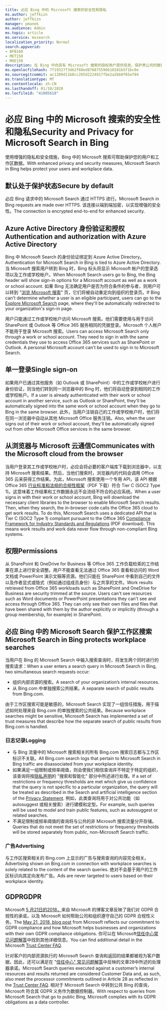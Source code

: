 ```yaml
---
title: 必应 Bing 中的 Microsoft 搜索的安全性和隐私
ms.author: jeffkizn
author: jeffkizn
manager: pmanek
ms.audience: Admin
ms.topic: article
ms.service: mssearch
localization_priority: Normal
search.appverid:
- BFB160
- MET150
- MOE150
description: 在 Bing 中向具有 Microsoft 搜索的授权用户提供信息，保护贵公司的数据和最终用户
ms.openlocfilehash: 7f19327f3d62f68ed876875596610181b5f1bc0e
ms.sourcegitcommit: ac1209d11b8cc265d2224917fbe2a2bb0f65ef84
ms.translationtype: MT
ms.contentlocale: zh-CN
ms.lasthandoff: 01/10/2020
ms.locfileid: "41005618"
---
```

# <a name="security-and-privacy-for-microsoft-search-in-bing"></a><span data-ttu-id="ca6b9-103">必应 Bing 中的 Microsoft 搜索的安全性和隐私</span><span class="sxs-lookup"><span data-stu-id="ca6b9-103">Security and Privacy for Microsoft Search in Bing</span></span>

<span data-ttu-id="ca6b9-104">使用增强的隐私和安全措施，Bing 中的 Microsoft 搜索可帮助保护您的用户和工作区数据。</span><span class="sxs-lookup"><span data-stu-id="ca6b9-104">With enhanced privacy and security measures, Microsoft Search in Bing helps protect your users and workplace data.</span></span>

## <a name="secure-by-default"></a><span data-ttu-id="ca6b9-105">默认处于保护状态</span><span class="sxs-lookup"><span data-stu-id="ca6b9-105">Secure by default</span></span>

<span data-ttu-id="ca6b9-106">必应 Bing 请求中的 Microsoft Search 通过 HTTPS 进行。</span><span class="sxs-lookup"><span data-stu-id="ca6b9-106">Microsoft Search in Bing requests are made over HTTPS.</span></span> <span data-ttu-id="ca6b9-107">该连接以端到端加密，以实现增强的安全性。</span><span class="sxs-lookup"><span data-stu-id="ca6b9-107">The connection is encrypted end-to-end for enhanced security.</span></span>
  
## <a name="authentication-and-authorization-with-azure-active-directory"></a><span data-ttu-id="ca6b9-108">Azure Active Directory 身份验证和授权</span><span class="sxs-lookup"><span data-stu-id="ca6b9-108">Authentication and authorization with Azure Active Directory</span></span>

<span data-ttu-id="ca6b9-109">Bing 中 Microsoft Search 的身份验证绑定到 Azure Active Directory。</span><span class="sxs-lookup"><span data-stu-id="ca6b9-109">Authentication for Microsoft Search in Bing is tied to Azure Active Directory.</span></span> <span data-ttu-id="ca6b9-110">当 Microsoft 搜索用户转到 Bing 时，Bing 标头将显示 Microsoft 帐户的登录选项以及工作或学校帐户。</span><span class="sxs-lookup"><span data-stu-id="ca6b9-110">When Microsoft Search users go to Bing, the Bing header will show sign-in options for a Microsoft account as well as a work or school account.</span></span> <span data-ttu-id="ca6b9-111">如果 Bing 无法确定用户是否为符合条件的参与者，则用户可以转到 "[浏览 Microsoft 搜索](https://www.bing.com/business/explore)" 页，它们将被自动重定向到组织的登录页。</span><span class="sxs-lookup"><span data-stu-id="ca6b9-111">If Bing can't determine whether a user is an eligible participant, users can go to the [Explore Microsoft Search](https://www.bing.com/business/explore) page, where they'll be automatically redirected to your organization's sign-in page.</span></span>

<span data-ttu-id="ca6b9-p103">用户只能通过工作或学校帐户访问 Microsoft 搜索。他们需要使用与用于访问 SharePoint 或 Outlook 等 Office 365 服务相同的凭据登录。Microsoft 个人帐户不能用于登录 Microsoft 搜索。</span><span class="sxs-lookup"><span data-stu-id="ca6b9-p103">Users can access Microsoft Search only through a work or school account. They need to sign in with the same credentials they use to access Office 365 services such as SharePoint or Outlook. A personal Microsoft account can't be used to sign in to Microsoft Search.</span></span>

## <a name="single-sign-on"></a><span data-ttu-id="ca6b9-115">单一登录</span><span class="sxs-lookup"><span data-stu-id="ca6b9-115">Single sign-on</span></span>

<span data-ttu-id="ca6b9-116">如果用户已通过其他服务（如 Outlook 或 SharePoint）中的工作或学校帐户进行身份验证，则当他们转到同一浏览器中的 Bing 时，他们将自动登录到相同的工作或学校帐户。</span><span class="sxs-lookup"><span data-stu-id="ca6b9-116">If a user is already authenticated with their work or school account in another service, such as Outlook or SharePoint, they'll be automatically signed into the same work or school account when they go to Bing in the same browser.</span></span> <span data-ttu-id="ca6b9-117">此外，当用户注销自己的工作或学校帐户时，他们将在同一浏览器中自动从其他 Microsoft Office 服务注销。</span><span class="sxs-lookup"><span data-stu-id="ca6b9-117">Also, when the user signs out of their work or school account, they'll be automatically signed out from other Microsoft Office services in the same browser.</span></span>
  
## <a name="communicates-with-the-microsoft-cloud-from-the-browser"></a><span data-ttu-id="ca6b9-118">从浏览器与 Microsoft 云通信</span><span class="sxs-lookup"><span data-stu-id="ca6b9-118">Communicates with the Microsoft cloud from the browser</span></span>

<span data-ttu-id="ca6b9-p105">当用户登录其工作或学校帐户时，必应会将必要的客户端库下载到浏览器中，以支持 Microsoft 搜索结果。然后，当他们搜索时，浏览器内的代码会调用 Office 365 云来获得工作结果。为此，Microsoft 搜索使用一个专用 API，该 API 根据 Office 365 [行业标准和法规的合规性框架](https://download.microsoft.com/download/1/4/3/1434ABAB-B8E9-412D-8C3A-187B5FCB7A2F/Compliance%20Framework%20document.pdf)（PDF 下载）符合 Tier C (SOC2 Type 1)。这意味着工作结果和工作数据永远不会流经不符合的必应系统。</span><span class="sxs-lookup"><span data-stu-id="ca6b9-p105">When a user signs in with their work or school account, Bing will download the necessary client libraries to the browser to enable Microsoft Search results. Then, when they search, the in-browser code calls the Office 365 cloud to get work results. To do this, Microsoft Search uses a dedicated API that is Tier C (SOC2 Type 1) compliant pursuant to the Office 365 [Compliance Framework for Industry Standards and Regulations](https://download.microsoft.com/download/1/4/3/1434ABAB-B8E9-412D-8C3A-187B5FCB7A2F/Compliance%20Framework%20document.pdf) (PDF download). This means work results and work data never flow through non-compliant Bing systems.</span></span>
  
## <a name="permissions"></a><span data-ttu-id="ca6b9-123">权限</span><span class="sxs-lookup"><span data-stu-id="ca6b9-123">Permissions</span></span>

<span data-ttu-id="ca6b9-p106">从 SharePoint 和 OneDrive for Business 等 Office 365 工作负载检索的工作结果在源上进行安全调整。用户不能查看无法通过 Office 365 查看和访问的 Word 文档或 PowerPoint 演示文稿等资源。他们只能在 SharePoint 中看到自己的文件以及作者显式或隐式（例如通过组成员身份）与之共享的文件。</span><span class="sxs-lookup"><span data-stu-id="ca6b9-p106">Work results retrieved from Office 365 workloads such as SharePoint and OneDrive for Business are security trimmed at the source. Users can't see resources such as Word documents or PowerPoint presentations they can't see and access through Office 365. They can only see their own files and files that have been shared with them by the author explicitly or implicitly (through a group membership, for example) in SharePoint.</span></span>

## <a name="microsoft-search-in-bing-protects-workplace-searches"></a><span data-ttu-id="ca6b9-127">必应 Bing 中的 Microsoft Search 保护工作区搜索</span><span class="sxs-lookup"><span data-stu-id="ca6b9-127">Microsoft Search in Bing protects workplace searches</span></span>

<span data-ttu-id="ca6b9-128">当用户在 Bing 的 Microsoft Search 中输入搜索查询时，将发生两个同时进行的搜索请求：</span><span class="sxs-lookup"><span data-stu-id="ca6b9-128">When a user enters a search query in Microsoft Search in Bing, two simultaneous search requests occur:</span></span>

- <span data-ttu-id="ca6b9-129">组织内部资源的搜索。</span><span class="sxs-lookup"><span data-stu-id="ca6b9-129">A search of your organization’s internal resources.</span></span>
- <span data-ttu-id="ca6b9-130">从 Bing.com 中单独搜索公共结果。</span><span class="sxs-lookup"><span data-stu-id="ca6b9-130">A separate search of public results from Bing.com.</span></span>

<span data-ttu-id="ca6b9-131">由于工作区搜索可能是敏感的，Microsoft Search 实现了一组信任措施，用于描述如何处理来自 Bing.com 的单独搜索的公共结果。</span><span class="sxs-lookup"><span data-stu-id="ca6b9-131">Because workplace searches might be sensitive, Microsoft Search has implemented a set of trust measures that describe how the separate search of public results from Bing.com is handled.</span></span>

### <a name="logging"></a><span data-ttu-id="ca6b9-132">日志记录</span><span class="sxs-lookup"><span data-stu-id="ca6b9-132">Logging</span></span>

- <span data-ttu-id="ca6b9-133">与 Bing 流量中的 Microsoft 搜索相关的所有 Bing.com 搜索日志都与工作区标识不关联。</span><span class="sxs-lookup"><span data-stu-id="ca6b9-133">All Bing.com search logs that pertain to Microsoft Search in Bing traffic are disassociated from your workplace identity.</span></span>
- <span data-ttu-id="ca6b9-134">如果满足一组限制或频率阈值，则会使我们相信查询并不特定于特定的组织，该查询将按[隐私声明](https://privacy.microsoft.com/privacystatement)的 "搜索和智能化" 部分中所述进行处理。</span><span class="sxs-lookup"><span data-stu-id="ca6b9-134">If a set of restrictions or frequency thresholds are met which give us confidence that the query is not specific to a particular organization, the query will be treated as described in the Search and artificial intelligence section of the [Privacy Statement](https://privacy.microsoft.com/privacystatement).</span></span> <span data-ttu-id="ca6b9-135">例如，此类查询将用于对公共功能（如 autosuggest 或相关搜索）进行建模和定型。</span><span class="sxs-lookup"><span data-stu-id="ca6b9-135">For example, such queries will be used to model and train public features, such as autosuggest or related searches.</span></span>
- <span data-ttu-id="ca6b9-136">不满足限制或频率阈值的查询将与公共的非 Microsoft 搜索流量分开存储。</span><span class="sxs-lookup"><span data-stu-id="ca6b9-136">Queries that do not meet the set of restrictions or frequency thresholds will be stored separately from public, non-Microsoft Search traffic.</span></span>

### <a name="advertising"></a><span data-ttu-id="ca6b9-137">广告</span><span class="sxs-lookup"><span data-stu-id="ca6b9-137">Advertising</span></span>

<span data-ttu-id="ca6b9-138">与工作区搜索相关的 Bing.com 上显示的广告与搜索查询的内容完全相关。</span><span class="sxs-lookup"><span data-stu-id="ca6b9-138">Advertising shown on Bing.com in connection with workplace searches is solely related to the content of the search queries.</span></span> <span data-ttu-id="ca6b9-139">绝对不会基于用户的工作区标识向其定向发布广告。</span><span class="sxs-lookup"><span data-stu-id="ca6b9-139">Ads are never targeted to users based on their workplace identity.</span></span>

## <a name="gdpr"></a><span data-ttu-id="ca6b9-140">GDPR</span><span class="sxs-lookup"><span data-stu-id="ca6b9-140">GDPR</span></span>

<span data-ttu-id="ca6b9-141">Microsoft [5 月21日的2018，](https://blogs.microsoft.com/on-the-issues/2018/05/21/microsofts-commitment-to-gdpr-privacy-and-putting-customers-in-control-of-their-own-data/)来自 Microsoft 的博客文章反映了我们对 GDPR 合规性的承诺，以及 Microsoft 如何帮助公司和组织遵守自己的 GDPR 合规性义务。</span><span class="sxs-lookup"><span data-stu-id="ca6b9-141">The [May 21, 2018, blog post](https://blogs.microsoft.com/on-the-issues/2018/05/21/microsofts-commitment-to-gdpr-privacy-and-putting-customers-in-control-of-their-own-data/) from Microsoft reflects our commitment to GDPR compliance and how Microsoft helps businesses and organizations with their own GDPR compliance obligations.</span></span> <span data-ttu-id="ca6b9-142">你可以在 Microsoft[信任中心常见问题解答](https://www.microsoft.com/trustcenter/privacy/gdpr/gdpr-faqs)中找到其他详细信息。</span><span class="sxs-lookup"><span data-stu-id="ca6b9-142">You can find additional detail in the Microsoft [Trust Center FAQ](https://www.microsoft.com/trustcenter/privacy/gdpr/gdpr-faqs).</span></span>

<span data-ttu-id="ca6b9-143">针对客户的内部资源执行的 Microsoft Search 查询和返回的结果都被视为客户数据，因此，还可以满足在 "[信任中心" 常见问题解答](https://www.microsoft.com/trustcenter/privacy/gdpr/gdpr-faqs)中反映的文章28中所述的处理器承诺。</span><span class="sxs-lookup"><span data-stu-id="ca6b9-143">Microsoft Search queries executed against a customer’s internal resources and results returned are considered Customer Data and, as such, also  meet the processor commitments outlined in Article 28 as reflected in the [Trust Center FAQ](https://www.microsoft.com/trustcenter/privacy/gdpr/gdpr-faqs).</span></span> <span data-ttu-id="ca6b9-144">相对于 Microsoft Search 中转到公共 Bing 的查询，Microsoft 符合其 GDPR 义务作为数据控制器。</span><span class="sxs-lookup"><span data-stu-id="ca6b9-144">With respect to queries from Microsoft Search that go to public Bing, Microsoft complies with its GDPR obligations as a data controller.</span></span>
